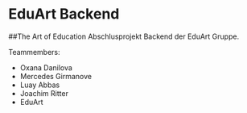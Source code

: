 # EduArt Backend
##The Art of Education
Abschlusprojekt Backend der EduArt Gruppe. 

Teammembers: 
* Oxana Danilova
* Mercedes Girmanove
* Luay Abbas
* Joachim Ritter
* EduArt 


